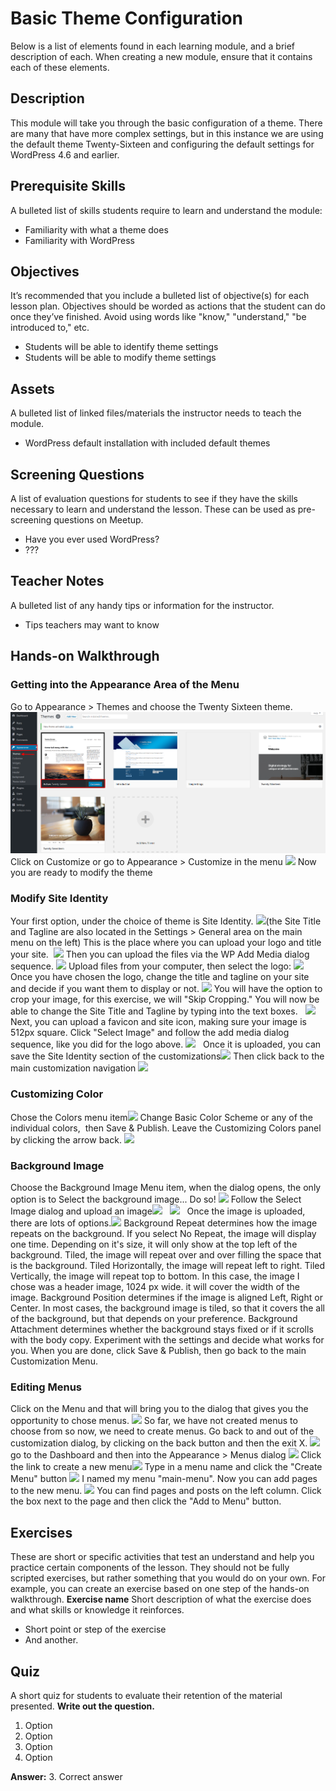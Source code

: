 # Basic Theme Configuration

Below is a list of elements found in each learning module, and a brief description of each. When creating a new module, ensure that it contains each of these elements.

## Description

This module will take you through the basic configuration of a theme. There are many that have more complex settings, but in this instance we are using the default theme Twenty-Sixteen and configuring the default settings for WordPress 4.6 and earlier.

## Prerequisite Skills

A bulleted list of skills students require to learn and understand the module:

*   Familiarity with what a theme does
*   Familiarity with WordPress

## Objectives

It’s recommended that you include a bulleted list of objective(s) for each lesson plan. Objectives should be worded as actions that the student can do once they’ve finished. Avoid using words like "know," "understand," "be introduced to," etc.  

*   Students will be able to identify theme settings
*   Students will be able to modify theme settings

## Assets

A bulleted list of linked files/materials the instructor needs to teach the module.

*   WordPress default installation with included default themes

## Screening Questions

A list of evaluation questions for students to see if they have the skills necessary to learn and understand the lesson. These can be used as pre-screening questions on Meetup.

*   Have you ever used WordPress?
*   ???

## Teacher Notes

A bulleted list of any handy tips or information for the instructor.

*   Tips teachers may want to know

## Hands-on Walkthrough

### Getting into the Appearance Area of the Menu

<span style="font-weight: 400">Go to Appearance > Themes and choose the Twenty Sixteen theme</span>. [![](images/one.png)](images/one.png) <span style="font-weight: 400">Click on Customize or go to Appearance > Customize in the menu</span> [![](https://make.wordpress.org/training/files/2017/01/two-1-1024x743.png)](https://make.wordpress.org/training/files/2017/01/two-1.png) Now you are ready to modify the theme

### Modify Site Identity

<span style="font-weight: 400">Your first option, under the choice of theme is Site Identity.</span> <span style="font-weight: 400">[![](https://make.wordpress.org/training/files/2017/01/three-1024x628.png)](https://make.wordpress.org/training/files/2017/01/three.png)(the Site Title and Tagline are also located in the Settings > General area on the main menu on the left) </span> <span style="font-weight: 400">This is the place where you can upload your logo and title your site. </span> [![](https://make.wordpress.org/training/files/2017/01/four-1024x628.png)](https://make.wordpress.org/training/files/2017/01/four.png) Then you can upload the files via the WP Add Media dialog sequence. [![](https://make.wordpress.org/training/files/2017/01/five-1024x759.png)](https://make.wordpress.org/training/files/2017/01/five.png) Upload files from your computer, then select the logo: [![](https://make.wordpress.org/training/files/2017/01/six-copy-1024x599.png)](https://make.wordpress.org/training/files/2017/01/six-copy.png) <span style="font-weight: 400">Once you have chosen the logo, change the title and tagline on your site and decide if you want them to display or not.</span> [![](https://make.wordpress.org/training/files/2017/01/seven-1024x594.png)](https://make.wordpress.org/training/files/2017/01/seven.png) You will have the option to crop your image, for this exercise, we will "Skip Cropping." You will now be able to change the Site Title and Tagline by typing into the text boxes.   [![](https://make.wordpress.org/training/files/2017/01/eight-1024x411.png)](https://make.wordpress.org/training/files/2017/01/eight.png) Next, you can upload a favicon and site icon, making sure your image is 512px square. Click "Select Image" and follow the add media dialog sequence, like you did for the logo above. [![](https://make.wordpress.org/training/files/2017/01/nine-1024x411.png)](https://make.wordpress.org/training/files/2017/01/nine.png)   Once it is uploaded, you can save the Site Identity section of the customizations[![](https://make.wordpress.org/training/files/2017/01/ten.png)](https://make.wordpress.org/training/files/2017/01/ten.png) Then click back to the main customization navigation [![](https://make.wordpress.org/training/files/2017/01/eleven.png)](https://make.wordpress.org/training/files/2017/01/eleven.png)  

### Customizing Color

Chose the Colors menu item[![](https://make.wordpress.org/training/files/2017/01/12.png)](https://make.wordpress.org/training/files/2017/01/12.png) Change Basic Color Scheme or any of the individual colors,  then Save & Publish. Leave the Customizing Colors panel by clicking the arrow back. [![](https://make.wordpress.org/training/files/2017/01/14-1024x397.png)](https://make.wordpress.org/training/files/2017/01/14.png)  

### Background Image

Choose the Background Image Menu item, when the dialog opens, the only option is to Select the background image... Do so! [![](https://make.wordpress.org/training/files/2017/01/15-1024x507.png)](https://make.wordpress.org/training/files/2017/01/15.png) Follow the Select Image dialog and upload an image[![](https://make.wordpress.org/training/files/2017/01/16-1024x717.png)](https://make.wordpress.org/training/files/2017/01/16.png)   [![](https://make.wordpress.org/training/files/2017/01/19-1024x724.png)](https://make.wordpress.org/training/files/2017/01/19.png)   Once the image is uploaded, there are lots of options.[![](https://make.wordpress.org/training/files/2017/01/Screen-Shot-2017-01-10-at-12.02.33-PM.png)](https://make.wordpress.org/training/files/2017/01/Screen-Shot-2017-01-10-at-12.02.33-PM.png) Background Repeat determines how the image repeats on the background. If you select No Repeat, the image will display one time. Depending on it's size, it will only show at the top left of the background. Tiled, the image will repeat over and over filling the space that is the background. Tiled Horizontally, the image will repeat left to right. Tiled Vertically, the image will repeat top to bottom. In this case, the image I chose was a header image, 1024 px wide. it will cover the width of the image. Background Position determines if the image is aligned Left, Right or Center. In most cases, the background image is tiled, so that it covers the all of the background, but that depends on your preference. Background Attachment determines whether the background stays fixed or if it scrolls with the body copy. Experiment with the settings and decide what works for you. When you are done, click Save & Publish, then go back to the main Customization Menu.

### Editing Menus

Click on the Menu and that will bring you to the dialog that gives you the opportunity to chose menus. [![](https://make.wordpress.org/training/files/2017/01/20.png)](https://make.wordpress.org/training/files/2017/01/20.png) So far, we have not created menus to choose from so now, we need to create menus. Go back to and out of the customization dialog, by clicking on the back button and then the exit X. [![](https://make.wordpress.org/training/files/2017/01/21.png)](https://make.wordpress.org/training/files/2017/01/21.png) go to the Dashboard and then into the Appearance > Menus dialog [![](https://make.wordpress.org/training/files/2017/01/22-1024x544.png)](https://make.wordpress.org/training/files/2017/01/22.png) Click the link to create a new menu[![](https://make.wordpress.org/training/files/2017/01/23-1024x544.png)](https://make.wordpress.org/training/files/2017/01/23.png) Type in a menu name and click the "Create Menu" button [![](https://make.wordpress.org/training/files/2017/01/24-1024x600.png)](https://make.wordpress.org/training/files/2017/01/24.png) I named my menu "main-menu". Now you can add pages to the new menu. [![](https://make.wordpress.org/training/files/2017/01/25-1024x544.png)](https://make.wordpress.org/training/files/2017/01/25.png) You can find pages and posts on the left column. Click the box next to the page and then click the "Add to Menu" button.          

## Exercises

These are short or specific activities that test an understand and help you practice certain components of the lesson. They should not be fully scripted exercises, but rather something that you would do on your own. For example, you can create an exercise based on one step of the hands-on walkthrough. **Exercise name** Short description of what the exercise does and what skills or knowledge it reinforces.

*   Short point or step of the exercise
*   And another.

## Quiz

A short quiz for students to evaluate their retention of the material presented. **Write out the question.**

1.  Option
2.  Option
3.  Option
4.  Option

**Answer:** 3\. Correct answer
